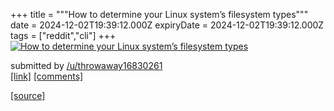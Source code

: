 +++
title = """How to determine your Linux system’s filesystem types"""
date = 2024-12-02T19:39:12.000Z
expiryDate = 2024-12-02T19:39:12.000Z
tags = ["reddit","cli"]
+++
[![How to determine your Linux system’s filesystem types](https://external-preview.redd.it/T72vDDJ0vuEA631S-7V90kVSbJltEZi6y2Ev08809wk.jpg?width=640&crop=smart&auto=webp&s=872928831e72fa67e72f44a86bcd8008ecd35c4c "How to determine your Linux system’s filesystem types")](https://www.reddit.com/r/commandline/comments/1h53nfn/how_to_determine_your_linux_systems_filesystem/)

submitted by [/u/throwaway16830261](https://www.reddit.com/user/throwaway16830261)  
[\[link\]](https://www.networkworld.com/article/972445/how-to-determine-your-linux-system-s-filesystem-types.html) [\[comments\]](https://www.reddit.com/r/commandline/comments/1h53nfn/how_to_determine_your_linux_systems_filesystem/)

[[source]](https://www.reddit.com/r/commandline/comments/1h53nfn/how_to_determine_your_linux_systems_filesystem/)
